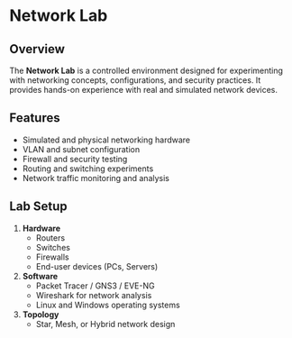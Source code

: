 # Network Lab

## Overview
The **Network Lab** is a controlled environment designed for experimenting with networking concepts, configurations, and security practices. It provides hands-on experience with real and simulated network devices.

## Features
- Simulated and physical networking hardware
- VLAN and subnet configuration
- Firewall and security testing
- Routing and switching experiments
- Network traffic monitoring and analysis

## Lab Setup
1. **Hardware**
   - Routers
   - Switches
   - Firewalls
   - End-user devices (PCs, Servers)
2. **Software**
   - Packet Tracer / GNS3 / EVE-NG
   - Wireshark for network analysis
   - Linux and Windows operating systems
3. **Topology**
   - Star, Mesh, or Hybrid network design

